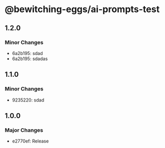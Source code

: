 # @bewitching-eggs/ai-prompts-test

## 1.2.0

### Minor Changes

- 6a2b195: sdad
- 6a2b195: sdadas

## 1.1.0

### Minor Changes

- 9235220: sdad

## 1.0.0

### Major Changes

- e2770ef: Release
